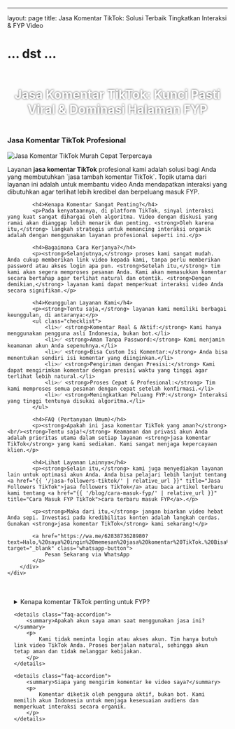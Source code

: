 ---
layout: page
title: Jasa Komentar TikTok: Solusi Terbaik Tingkatkan Interaksi & FYP Video
# ... dst ...

<h1 style="text-align: center; color: #fff; text-shadow: 0 0 4px rgba(0,0,0,0.7); padding: 20px 15px;">
    Jasa Komentar TikTok: Kunci Pasti Viral & Dominasi Halaman FYP
</h1>

<div class="jasa-komentar-tiktok-container">
    <div class="service-card" id="jasa-komentar-tiktok-card" onclick="toggleService(this)">
        <h3>Jasa Komentar TikTok Profesional</h3>
        <img src="{{ '/assets/images/jasa-komen-tiktok.jpg' | relative_url }}" alt="Jasa Komentar TikTok Murah Cepat Terpercaya" />
        <div class="service-description">
            <p>Layanan <strong>jasa komentar TikTok</strong> profesional kami adalah solusi bagi Anda yang membutuhkan `jasa tambah komentar TikTok`. Topik utama dari layanan ini adalah untuk membantu video Anda mendapatkan interaksi yang dibutuhkan agar terlihat lebih kredibel dan berpeluang masuk FYP.</p>
            
            <h4>Kenapa Komentar Sangat Penting?</h4>
            <p>Pada kenyataannya, di platform TikTok, sinyal interaksi yang kuat sangat dihargai oleh algoritma. Video dengan diskusi yang ramai akan dianggap lebih menarik dan penting. <strong>Oleh karena itu,</strong> langkah strategis untuk memancing interaksi organik adalah dengan menggunakan layanan profesional seperti ini.</p>
            
            <h4>Bagaimana Cara Kerjanya?</h4>
            <p><strong>Selanjutnya,</strong> proses kami sangat mudah. Anda cukup memberikan link video kepada kami, tanpa perlu memberikan password atau akses login apa pun. <strong>Setelah itu,</strong> tim kami akan segera memproses pesanan Anda. Kami akan memasukkan komentar secara bertahap agar terlihat natural dan otentik. <strong>Dengan demikian,</strong> layanan kami dapat memperkuat interaksi video Anda secara signifikan.</p>
            
            <h4>Keunggulan Layanan Kami</h4>
            <p><strong>Tentu saja,</strong> layanan kami memiliki berbagai keunggulan, di antaranya:</p>
            <ul class="checklist">
                <li>✅ <strong>Komentar Real & Aktif:</strong> Kami hanya menggunakan pengguna asli Indonesia, bukan bot.</li>
                <li>✅ <strong>Aman Tanpa Password:</strong> Kami menjamin keamanan akun Anda sepenuhnya.</li>
                <li>✅ <strong>Bisa Custom Isi Komentar:</strong> Anda bisa menentukan sendiri isi komentar yang diinginkan.</li>
                <li>✅ <strong>Pengiriman dengan Presisi:</strong> Kami dapat mengirimkan komentar dengan presisi waktu yang tinggi agar terlihat lebih natural.</li>
                <li>✅ <strong>Proses Cepat & Profesional:</strong> Tim kami memproses semua pesanan dengan cepat setelah konfirmasi.</li>
                <li>✅ <strong>Meningkatkan Peluang FYP:</strong> Interaksi yang tinggi tentunya disukai algoritma.</li>
            </ul>
            
            <h4>FAQ (Pertanyaan Umum)</h4>
            <p><strong>Apakah ini jasa komentar TikTok yang aman?</strong><br/><strong>Tentu saja!</strong> Keamanan dan privasi akun Anda adalah prioritas utama dalam setiap layanan <strong>jasa komentar TikTok</strong> yang kami sediakan. Kami sangat menjaga kepercayaan klien.</p>
            
            <h4>Lihat Layanan Lainnya</h4>
            <p><strong>Selain itu,</strong> kami juga menyediakan layanan lain untuk optimasi akun Anda. Anda bisa pelajari lebih lanjut tentang <a href="{{ '/jasa-followers-tiktok/' | relative_url }}" title="Jasa Followers TikTok">jasa followers TikTok</a> atau baca artikel terbaru kami tentang <a href="{{ '/blog/cara-masuk-fyp/' | relative_url }}" title="Cara Masuk FYP TikTok">cara terbaru masuk FYP</a>.</p>
            
            <p><strong>Maka dari itu,</strong> jangan biarkan video hebat Anda sepi. Investasi pada kredibilitas konten adalah langkah cerdas. Gunakan <strong>jasa komentar TikTok</strong> kami sekarang!</p>

            <a href="https://wa.me/6283873628980?text=Halo,%20saya%20ingin%20memesan%20jasa%20komentar%20TikTok.%20Bisa%20info%20lebih%20lanjut?" target="_blank" class="whatsapp-button">
                Pesan Sekarang via WhatsApp
            </a>
        </div>
    </div>
</div>

<div style="max-width: 800px; margin: 50px auto; padding: 0 15px;">
    <details class="faq-accordion">
        <summary>Kenapa komentar TikTok penting untuk FYP?</summary>
        <p>
            TikTok menilai interaksi sebagai sinyal kualitas. Saat komentar muncul secara aktif dan presisi, algoritma akan menganggap video relevan. Dengan begitu, peluang FYP meningkat tanpa perlu cara instan yang berisiko.
        </p>
    </details>

    <details class="faq-accordion">
        <summary>Apakah akun saya aman saat menggunakan jasa ini?</summary>
        <p>
            Kami tidak meminta login atau akses akun. Tim hanya butuh link video TikTok Anda. Proses berjalan natural, sehingga akun tetap aman dan tidak melanggar kebijakan.
        </p>
    </details>

    <details class="faq-accordion">
        <summary>Siapa yang mengirim komentar ke video saya?</summary>
        <p>
            Komentar diketik oleh pengguna aktif, bukan bot. Kami memilih akun Indonesia untuk menjaga kesesuaian audiens dan memperkuat interaksi secara organik.
        </p>
    </details>
</div>
